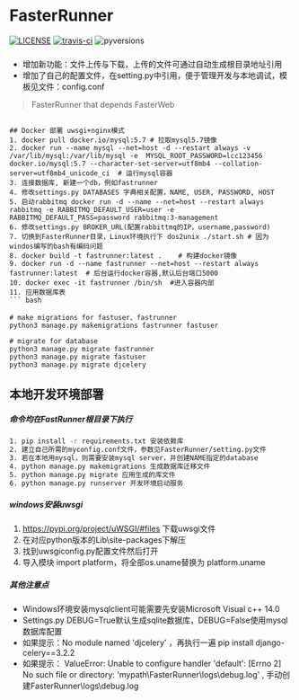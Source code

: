 # FasterRunner

[![LICENSE](https://img.shields.io/github/license/HttpRunner/FasterRunner.svg)](https://github.com/HttpRunner/FasterRunner/blob/master/LICENSE) [![travis-ci](https://travis-ci.org/HttpRunner/FasterRunner.svg?branch=master)](https://travis-ci.org/HttpRunner/FasterRunner) ![pyversions](https://img.shields.io/pypi/pyversions/Django.svg)

###
- 增加新功能：文件上传与下载，上传的文件可通过自动生成根目录地址引用
- 增加了自己的配置文件，在setting.py中引用，便于管理开发与本地调试，模板见文件：config.conf

> FasterRunner that depends FasterWeb

```

## Docker 部署 uwsgi+nginx模式
1. docker pull docker.io/mysql:5.7 # 拉取mysql5.7镜像
2. docker run --name mysql --net=host -d --restart always -v /var/lib/mysql:/var/lib/mysql -e  MYSQL_ROOT_PASSWORD=lcc123456 docker.io/mysql:5.7 --character-set-server=utf8mb4 --collation-server=utf8mb4_unicode_ci  # 运行mysql容器
3. 连接数据库, 新建一个db，例如fastrunner
4. 修改settings.py DATABASES 字典相关配置，NAME, USER, PASSWORD, HOST
5. 启动rabbitmq docker run -d --name --net=host --restart always rabbitmq -e RABBITMQ_DEFAULT_USER=user -e RABBITMQ_DEFAULT_PASS=password rabbitmq:3-management
6. 修改settings.py BROKER_URL(配置rabbittmq的IP，username,password)
7. 切换到FasterRunner目录，Linux环境执行下 dos2unix ./start.sh # 因为windos编写的bash有编码问题
8. docker build -t fastrunner:latest .    # 构建docker镜像
9. docker run -d --name fastrunner --net=host --restart always fastrunner:latest  # 后台运行docker容器,默认后台端口5000
10. docker exec -it fastrunner /bin/sh  #进入容器内部
11. 应用数据库表
``` bash

# make migrations for fastuser、fastrunner
python3 manage.py makemigrations fastrunner fastuser

# migrate for database
python3 manage.py migrate fastrunner
python3 manage.py migrate fastuser
python3 manage.py migrate djcelery
```

## 本地开发环境部署
##### 命令均在FastRunner根目录下执行
``` bash
1. pip install -r requirements.txt 安装依赖库
2. 建立自己所需的myconfig.conf文件，参数见FasterRunner/setting.py文件
3. 若在本地用mysql，则需要安装mysql server，并创建NAME指定的database
4. python manage.py makemigrations 生成数据库迁移文件
5. python manage.py migrate 应用生成的库文件
6. python manage.py runserver 开发环境启动服务
``` 

##### windows安装uwsgi
1. https://pypi.org/project/uWSGI/#files 下载uwsgi文件
2. 在对应python版本的Lib\site-packages下解压
3. 找到uwsgiconfig.py配置文件然后打开
4. 导入模块 import platform，将全部os.uname替换为 platform.uname

##### 其他注意点
- Windows环境安装mysqlclient可能需要先安装Microsoft Visual c++ 14.0
- Settings.py DEBUG=True默认生成sqlite数据库，DEBUG=False使用mysql数据库配置
- 如果提示：No module named 'djcelery' ，再执行一遍 pip install django-celery==3.2.2
- 如果提示： ValueError: Unable to configure handler 'default': [Errno 2] No such file or directory: 'mypath\\FasterRunner\\logs\\debug.log' , 手动创建FasterRunner\\logs\\debug.log

